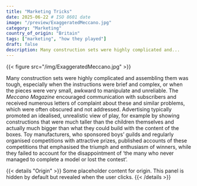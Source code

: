 ```yaml
---
title: "Marketing Tricks"
date: 2025-06-22 # ISO 8601 date
image: "/preview/ExaggeratedMeccano.jpg"
category: "Marketing"
country_of_origin: "Britain"
tags: ["marketing", "how they played"]
draft: false
description: Many construction sets were highly complicated and...
---
```


{{< figure src="/img/ExaggeratedMeccano.jpg" >}}

Many construction sets were highly complicated and assembling them was tough, especially when the instructions were brief and complex, or when the pieces were very small, awkward to manipulate and unreliable. The *Meccano Magazine* encouraged communication with subscribers and received numerous letters of complaint about these and similar problems, which were often obscured and not addressed. Advertising typically promoted an idealised, unrealistic view of play, for example by showing constructions that were much taller than the children themselves and actually much bigger than what they could build with the content of the boxes. Toy manufacturers, who sponsored boys’ guilds and regularly organised competitions with attractive prizes, published accounts of these competitions that emphasised the triumph and enthusiasm of winners, while they failed to account for the disappointment of ‘the many who never managed to complete a model or lost the contest’.


{{< details "Origin" >}}
Some placeholder content for origin. This panel is hidden by default but revealed when the user clicks.
{{< /details >}}

